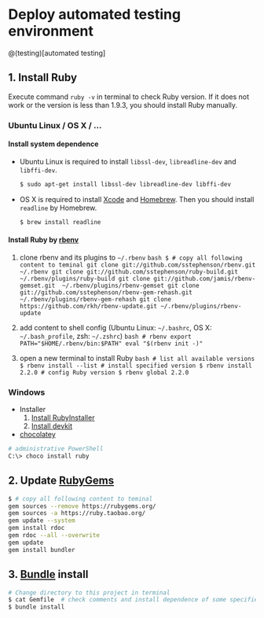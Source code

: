 # Deploy automated testing environment
@(testing)[automated testing]

## 1. Install Ruby

Execute command `ruby -v` in terminal to check Ruby version. If it does not work or the version is less than 1.9.3, you should install Ruby manually.

### Ubuntu Linux / OS X / ...

#### Install system dependence

  - Ubuntu Linux is required to install `libssl-dev`, `libreadline-dev` and `libffi-dev`.
    ```bash
    $ sudo apt-get install libssl-dev libreadline-dev libffi-dev
    ```

  - OS X is required to install [Xcode](http://developer.apple.com/xcode/) and [Homebrew](http://brew.sh/). Then you should install `readline` by Homebrew.
    ```bash
    $ brew install readline
    ```

####  Install Ruby by [rbenv](https://github.com/sstephenson/rbenv)

  1. clone rbenv and its plugins to `~/.rbenv`
    ```bash
    $ # copy all following content to teminal
    git clone git://github.com/sstephenson/rbenv.git ~/.rbenv
    git clone git://github.com/sstephenson/ruby-build.git ~/.rbenv/plugins/ruby-build
    git clone git://github.com/jamis/rbenv-gemset.git  ~/.rbenv/plugins/rbenv-gemset
    git clone git://github.com/sstephenson/rbenv-gem-rehash.git ~/.rbenv/plugins/rbenv-gem-rehash
    git clone https://github.com/rkh/rbenv-update.git ~/.rbenv/plugins/rbenv-update
    ```

  2. add content to shell config (Ubuntu Linux: `~/.bashrc`, OS X: `~/.bash_profile`, zsh: `~/.zshrc`)
    ```bash
    # rbenv
    export PATH="$HOME/.rbenv/bin:$PATH"
    eval "$(rbenv init -)"
    ```

  3. open a new terminal to install Ruby
    ```bash
    # list all available versions
    $ rbenv install --list
    # install specified version
    $ rbenv install 2.2.0
    # config Ruby version
    $ rbenv global 2.2.0
    ```

### Windows

- Installer
    1. [Install RubyInstaller](http://rubyinstaller.org/downloads/)
    2. [Install devkit](https://github.com/oneclick/rubyinstaller/wiki/Development-Kit#installation-instructions)
- [chocolatey](https://chocolatey.org/packages/ruby)
```bash
# administrative PowerShell
C:\> choco install ruby
```

## 2. Update [RubyGems](https://rubygems.org/)
```bash
$ # copy all following content to teminal
gem sources --remove https://rubygems.org/
gem sources -a https://ruby.taobao.org/
gem update --system
gem install rdoc
gem rdoc --all --overwrite
gem update
gem install bundler
```

## 3. [Bundle](http://bundler.io/) install
```bash
# Change directory to this project in terminal
$ cat Gemfile  # check comments and install dependence of some specified gems
$ bundle install
```
